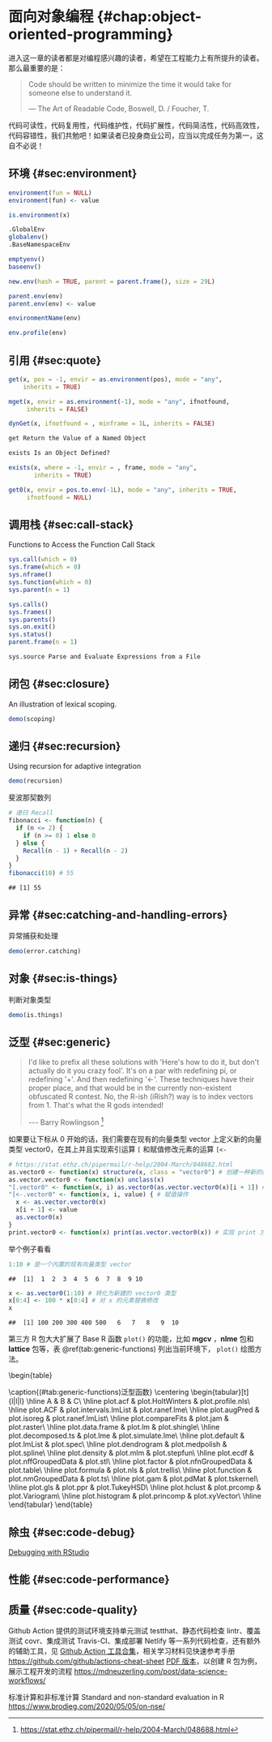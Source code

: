 # 面向对象编程 {#chap:object-oriented-programming}

进入这一章的读者都是对编程感兴趣的读者，希望在工程能力上有所提升的读者。那么最重要的是：

> Code should be written to minimize the time it would take for someone else to understand it.
>
> — The Art of Readable Code, Boswell, D. / Foucher, T.

代码可读性，代码复用性，代码维护性，代码扩展性，代码简洁性，代码高效性，代码容错性，我们共勉吧！如果读者已投身商业公司，应当以完成任务为第一，这自不必说！


## 环境 {#sec:environment}

```r
environment(fun = NULL)
environment(fun) <- value

is.environment(x)

.GlobalEnv
globalenv()
.BaseNamespaceEnv

emptyenv()
baseenv()

new.env(hash = TRUE, parent = parent.frame(), size = 29L)

parent.env(env)
parent.env(env) <- value

environmentName(env)

env.profile(env)
```


## 引用 {#sec:quote}


```r
get(x, pos = -1, envir = as.environment(pos), mode = "any",
    inherits = TRUE)

mget(x, envir = as.environment(-1), mode = "any", ifnotfound,
     inherits = FALSE)

dynGet(x, ifnotfound = , minframe = 1L, inherits = FALSE)
```



```r
get Return the Value of a Named Object

exists Is an Object Defined?

exists(x, where = -1, envir = , frame, mode = "any",
       inherits = TRUE)

get0(x, envir = pos.to.env(-1L), mode = "any", inherits = TRUE,
     ifnotfound = NULL)
```


## 调用栈 {#sec:call-stack}

Functions to Access the Function Call Stack

```r
sys.call(which = 0)
sys.frame(which = 0)
sys.nframe()
sys.function(which = 0)
sys.parent(n = 1)

sys.calls()
sys.frames()
sys.parents()
sys.on.exit()
sys.status()
parent.frame(n = 1)

sys.source Parse and Evaluate Expressions from a File
```

## 闭包 {#sec:closure}

An illustration of lexical scoping.

```r
demo(scoping)
```

## 递归 {#sec:recursion}

Using recursion for adaptive integration

```r
demo(recursion)
```

斐波那契数列


```r
# 递归 Recall
fibonacci <- function(n) {
  if (n <= 2) {
    if (n >= 0) 1 else 0
  } else {
    Recall(n - 1) + Recall(n - 2)
  }
}
fibonacci(10) # 55
```

```
## [1] 55
```

## 异常 {#sec:catching-and-handling-errors}

异常捕获和处理

```r
demo(error.catching)
```

## 对象 {#sec:is-things}

判断对象类型

```r
demo(is.things)
```

## 泛型 {#sec:generic}

> I'd like to prefix all these solutions with 'Here's how to do it, but don't actually do it you crazy fool'. It's on a par with redefining pi, or redefining '+'. And then redefining '<-'. These techniques have their proper place, and that would be in the currently non-existent obfuscated R contest. No, the R-ish (iRish?) way is to index vectors from 1. That's what the R gods intended!
> 
>   --- Barry Rowlingson [^BR-help-2004]

[^BR-help-2004]: <https://stat.ethz.ch/pipermail/r-help/2004-March/048688.html>



如果要让下标从 0 开始的话，我们需要在现有的向量类型 vector 上定义新的向量类型 vector0，在其上并且实现索引运算 `[` 和赋值修改元素的运算 `[<-`


```r
# https://stat.ethz.ch/pipermail/r-help/2004-March/048682.html
as.vector0 <- function(x) structure(x, class = "vector0") # 创建一种新的数据结构 vector0
as.vector.vector0 <- function(x) unclass(x)
"[.vector0" <- function(x, i) as.vector0(as.vector.vector0(x)[i + 1]) # 索引操作
"[<-.vector0" <- function(x, i, value) { # 赋值操作
  x <- as.vector.vector0(x)
  x[i + 1] <- value
  as.vector0(x)
}
print.vector0 <- function(x) print(as.vector.vector0(x)) # 实现 print 方法
```

举个例子看看


```r
1:10 # 是一个内置的现有向量类型 vector
```

```
##  [1]  1  2  3  4  5  6  7  8  9 10
```

```r
x <- as.vector0(1:10) # 转化为新建的 vector0 类型
x[0:4] <- 100 * x[0:4] # 对 x 的元素替换修改
x
```

```
##  [1] 100 200 300 400 500   6   7   8   9  10
```

第三方 R 包大大扩展了 Base R 函数 `plot()` 的功能，比如 **mgcv** ，**nlme** 包和 **lattice** 包等，表 \@ref(tab:generic-functions) 列出当前环境下， `plot()` 绘图方法。

\begin{table}

\caption{(\#tab:generic-functions)泛型函数}
\centering
\begin{tabular}[t]{l|l|l}
\hline
A & B & C\\
\hline
plot.acf & plot.HoltWinters & plot.profile.nls\\
\hline
plot.ACF & plot.intervals.lmList & plot.ranef.lme\\
\hline
plot.augPred & plot.isoreg & plot.ranef.lmList\\
\hline
plot.compareFits & plot.jam & plot.raster\\
\hline
plot.data.frame & plot.lm & plot.shingle\\
\hline
plot.decomposed.ts & plot.lme & plot.simulate.lme\\
\hline
plot.default & plot.lmList & plot.spec\\
\hline
plot.dendrogram & plot.medpolish & plot.spline\\
\hline
plot.density & plot.mlm & plot.stepfun\\
\hline
plot.ecdf & plot.nffGroupedData & plot.stl\\
\hline
plot.factor & plot.nfnGroupedData & plot.table\\
\hline
plot.formula & plot.nls & plot.trellis\\
\hline
plot.function & plot.nmGroupedData & plot.ts\\
\hline
plot.gam & plot.pdMat & plot.tskernel\\
\hline
plot.gls & plot.ppr & plot.TukeyHSD\\
\hline
plot.hclust & plot.prcomp & plot.Variogram\\
\hline
plot.histogram & plot.princomp & plot.xyVector\\
\hline
\end{tabular}
\end{table}

## 除虫 {#sec:code-debug}

[Debugging with RStudio](https://support.rstudio.com/hc/en-us/articles/205612627)

## 性能 {#sec:code-performance}

## 质量 {#sec:code-quality}

Github Action 提供的测试环境支持单元测试 testthat、静态代码检查 lintr、覆盖测试 covr、集成测试 Travis-CI、集成部署 Netlify 等一系列代码检查，还有额外的辅助工具，见 [Github Action 工具合集](https://github.com/sdras/awesome-actions)，相关学习材料见快速参考手册 <https://github.com/github/actions-cheat-sheet> [PDF 版本](https://github.github.io/actions-cheat-sheet/actions-cheat-sheet.pdf)，以创建 R 包为例，展示工程开发的流程 <https://mdneuzerling.com/post/data-science-workflows/>

标准计算和非标准计算 Standard and non-standard evaluation in R <https://www.brodieg.com/2020/05/05/on-nse/>
